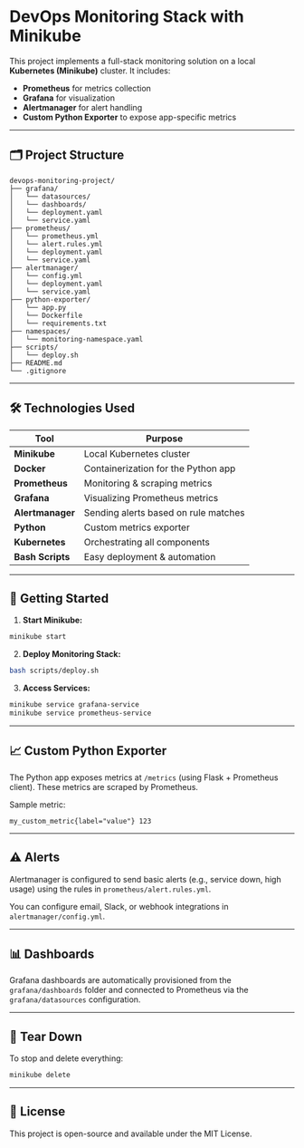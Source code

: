 # DevOps Monitoring Stack with Minikube

This project implements a full-stack monitoring solution on a local **Kubernetes (Minikube)** cluster. It includes:

- **Prometheus** for metrics collection  
- **Grafana** for visualization  
- **Alertmanager** for alert handling  
- **Custom Python Exporter** to expose app-specific metrics  

---

## 🗂️ Project Structure

```
devops-monitoring-project/
├── grafana/
│   └── datasources/
│   └── dashboards/
│   └── deployment.yaml
│   └── service.yaml
├── prometheus/
│   └── prometheus.yml
│   └── alert.rules.yml
│   └── deployment.yaml
│   └── service.yaml
├── alertmanager/
│   └── config.yml
│   └── deployment.yaml
│   └── service.yaml
├── python-exporter/
│   └── app.py
│   └── Dockerfile
│   └── requirements.txt
├── namespaces/
│   └── monitoring-namespace.yaml
├── scripts/
│   └── deploy.sh
├── README.md
└── .gitignore
```

---

## 🛠️ Technologies Used

| Tool             | Purpose                                |
|------------------|----------------------------------------|
| **Minikube**     | Local Kubernetes cluster               |
| **Docker**       | Containerization for the Python app    |
| **Prometheus**   | Monitoring & scraping metrics          |
| **Grafana**      | Visualizing Prometheus metrics         |
| **Alertmanager** | Sending alerts based on rule matches   |
| **Python**       | Custom metrics exporter                |
| **Kubernetes**   | Orchestrating all components           |
| **Bash Scripts** | Easy deployment & automation           |

---

## 🚀 Getting Started

1. **Start Minikube:**

```bash
minikube start
```

2. **Deploy Monitoring Stack:**

```bash
bash scripts/deploy.sh
```

3. **Access Services:**

```bash
minikube service grafana-service
minikube service prometheus-service
```

---

## 📈 Custom Python Exporter

The Python app exposes metrics at `/metrics` (using Flask + Prometheus client). These metrics are scraped by Prometheus.

Sample metric:

```
my_custom_metric{label="value"} 123
```

---

## ⚠️ Alerts

Alertmanager is configured to send basic alerts (e.g., service down, high usage) using the rules in `prometheus/alert.rules.yml`.

You can configure email, Slack, or webhook integrations in `alertmanager/config.yml`.

---

## 📊 Dashboards

Grafana dashboards are automatically provisioned from the `grafana/dashboards` folder and connected to Prometheus via the `grafana/datasources` configuration.

---

## 🧹 Tear Down

To stop and delete everything:

```bash
minikube delete
```

---

## 📄 License

This project is open-source and available under the MIT License.
